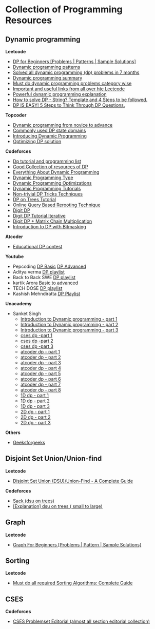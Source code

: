 # Collection of Programming Resources

## Dynamic programming

**Leetcode**

-   [DP for Beginners [Problems | Patterns | Sample Solutions]](https://leetcode.com/discuss/general-discussion/662866/DP-for-Beginners-Problems-or-Patterns-or-Sample-Solutions)
-   [Dynamic programming patterns](https://leetcode.com/discuss/general-discussion/458695/Dynamic-Programming-Patterns)
-   [Solved all dynamic programming (dp) problems in 7 months](https://leetcode.com/discuss/general-discussion/1000929/solved-all-dynamic-programming-dp-problems-in-7-months)
-   [Dynamic programming summary](https://leetcode.com/discuss/general-discussion/592146/Dynamic-Programming-Summary)
-   [Must do dynamic programming problems category wise ](https://leetcode.com/discuss/general-discussion/1050391/Must-do-Dynamic-programming-Problems-Category-wise)
-   [Important and useful links from all over hte Leetcode](https://leetcode.com/discuss/general-discussion/665604/Important-and-Useful-links-from-all-over-the-LeetCode)
-   [Powerful dynamic programming explanation](https://leetcode.com/discuss/general-discussion/1081421/Powerful-Dynamic-Programming-Explanation)
-   [How to solve DP - String? Template and 4 Steps to be followed.](https://leetcode.com/discuss/general-discussion/651719/How-to-solve-DP-String-Template-and-4-Steps-to-be-followed.)
-   [DP IS EASY! 5 Steps to Think Through DP Questions.](https://leetcode.com/problems/target-sum/discuss/455024/DP-IS-EASY!-5-Steps-to-Think-Through-DP-Questions)

**Topcoder**

-   [Dynamic programming from novice to advance](https://www.topcoder.com/community/competitive-programming/tutorials/dynamic-programming-from-novice-to-advanced/)
-   [Commonly used DP state domains](https://apps.topcoder.com/forums/?module=Thread&threadID=697369&start=0)
-   [Introducing Dynamic Programming](https://apps.topcoder.com/forums/?module=Thread&threadID=700080&start=0)
-   [Optimizing DP solution](https://apps.topcoder.com/forums/?module=Thread&threadID=697925&start=0)

**Codeforces**

-   [Dp tutorial and programming list](https://codeforces.com/blog/entry/67679)
-   [Good Collection of resources of DP](https://codeforces.com/blog/entry/88310)
-   [Everything About Dynamic Programming](https://codeforces.com/blog/entry/43256)
-   [Dynamic Programming Type](https://codeforces.com/blog/entry/325)
-   [Dynamic Programming Optimizations](https://codeforces.com/blog/entry/8219)
-   [Dynamic Programming Tutorials](https://codeforces.com/blog/entry/73446)
-   [Non-trivial DP Tricks Techniques](https://codeforces.com/blog/entry/47764)
-   [DP on Trees Tutorial](https://codeforces.com/blog/entry/20935)
-   [Online Query Based Rerooting Technique](https://codeforces.com/blog/entry/76150)
-   [Digit DP](https://codeforces.com/blog/entry/53960)
-   [Digit DP Tutorial Iterative](https://codeforces.com/blog/entry/53960)
-   [Digit DP + Matrix Chain Multiplication](https://codeforces.com/blog/entry/86079)
-   [Introduction to DP with Bitmasking](https://codeforces.com/blog/entry/81516)

**Atcoder**

-   [Educational DP contest](https://atcoder.jp/contests/dp/tasks)

**Youtube**

-   Pepcoding [DP Basic](https://www.youtube.com/watch?v=94dfRrDANRY&list=PL-Jc9J83PIiG8fE6rj9F5a6uyQ5WPdqKy&ab_channel=Pepcoding) [DP Advanced](https://www.youtube.com/watch?v=odrfUCS9sQk&list=PL-Jc9J83PIiEZvXCn-c5UIBvfT8dA-8EG&ab_channel=Pepcoding)
-   Aditya verma [DP playlist](https://www.youtube.com/watch?v=nqowUJzG-iM&list=PL_z_8CaSLPWekqhdCPmFohncHwz8TY2Go&ab_channel=AdityaVerma)
-   Back to Back SWE [DP playlist](https://www.youtube.com/watch?v=Zq4upTEaQyM&list=PLiQ766zSC5jM2OKVr8sooOuGgZkvnOCTI&ab_channel=BackToBackSWE)
-   kartik Arora [Basic to advanced](https://www.youtube.com/watch?v=24hk2qW_BCU&list=PLb3g_Z8nEv1h1w6MI8vNMuL_wrI0FtqE7&ab_channel=KartikArora)
-   TECH DOSE [DP playlist](https://www.youtube.com/watch?v=f19e_ofbydc&list=PLEJXowNB4kPzhcTNLaBgtddxRAgOnhu68&ab_channel=TECHDOSE)
-   Kashish Mehndiratta [DP Playlist](https://www.youtube.com/watch?v=kN6l_Blitr8&list=PLNxqWc8Uj2LRX8GaMJFeRE0Nx5gLBxBBX)

**Unacademy**

-   Sanket Singh
    -   [Introduction to Dynamic programming - part 1](https://www.youtube.com/watch?v=8MHDpKsSOFs)
    -   [Introduction to Dynamic programming - part 2](https://unacademy.com/class/introdution-to-dynamic-programming-2/GQ8AAM2Y)
    -   [Introduction to Dynamic programming - part 3](https://unacademy.com/class/introduction-to-dynamic-programming-3/0Z3BGP6R)
    -   [cses dp -part 1](https://www.youtube.com/watch?v=sSdnSS0piIM)
    -   [cses dp -part 2](https://unacademy.com/class/solving-cses-dynamic-programming-problem-set-part-ii/MSQD45TX)
    -   [cses dp -part 3](https://www.youtube.com/watch?v=VoVDkdkCxoM)
    -   [atcoder dp - part 1](https://unacademy.com/class/atcoder-dp-problem-set-1/UJN1U3SC)
    -   [atcoder dp - part 2](https://unacademy.com/class/atcoder-dp-problem-set-2/ZTHRSSE7)
    -   [atcoder dp - part 3](https://unacademy.com/class/atcoder-dp-problem-set-3/QBSX4NO9)
    -   [atcoder dp - part 4](https://unacademy.com/class/atcoder-dp-problem-set-4/D4AKLZBQ)
    -   [atcoder dp - part 5](https://unacademy.com/class/atcoder-dp-problem-set-5/P3R5Z1PW)
    -   [atcoder dp - part 6](https://unacademy.com/class/atcoder-dp-problem-set-6/3SZZ3GD2)
    -   [atcoder dp - part 7](https://unacademy.com/class/atcoder-dp-problem-set-7/RWLVINOL)
    -   [atcoder dp - part 8](https://unacademy.com/class/atcoder-dp-problem-set-8/RQP40BFJ)
    -   [1D dp - part 1](https://www.youtube.com/watch?v=zwzkueTxNfo)
    -   [1D dp - part 2](https://www.youtube.com/watch?v=G28hGnTG8KU&t=4540s)
    -   [1D dp - part 3](https://www.youtube.com/watch?v=Ry3PDt30yEE&t=2810s)
    -   [2D dp - part 1](https://unacademy.com/class/2d-dp-problem-solving-part-1/A9BMPWNI)
    -   [2D dp - part 2](https://unacademy.com/class/2d-dp-problem-solving-part-2/I3I0NAUV)
    -   [2D dp - part 3](https://unacademy.com/class/2d-dp-problem-solving-part-3/YBCTEJDK)

**Others**

-   [Geeksforgeeks](https://www.geeksforgeeks.org/dynamic-programming/)

## Disjoint Set Union/Union-find

**Leetcode**

-   [Disjoint Set Union (DSU)/Union-Find - A Complete Guide](<https://leetcode.com/discuss/general-discussion/1072418/Disjoint-Set-Union-(DSU)Union-Find-A-Complete-Guide>)

**Codeforces**

-   [Sack (dsu on trees)](https://codeforces.com/blog/entry/44351)
-   [[Explanation] dsu on trees ( small to large)](https://codeforces.com/blog/entry/67696)

## Graph

**Leetcode**

-   [Graph For Beginners [Problems | Pattern | Sample Solutions]](https://leetcode.com/discuss/general-discussion/655708/Graph-For-Beginners-Problems-or-Pattern-or-Sample-Solutions)

## Sorting

**Leetcode**

-   [Must do all required Sorting Algorithms: Complete Guide](https://leetcode.com/discuss/general-discussion/1091763/must-do-all-required-sorting-algorithms-complete-guide)

## CSES

**Codeforces**

-   [CSES Problemset Editorial (almost all section editorial collection)](https://codeforces.com/blog/entry/83343)
